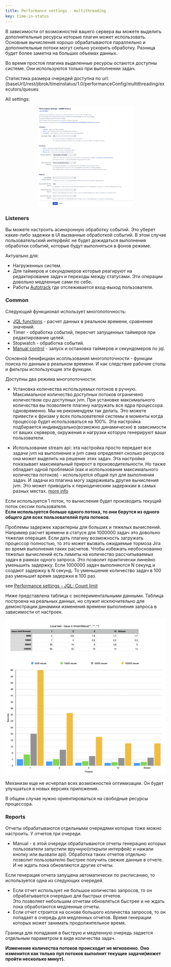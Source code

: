 ```yaml
---
title: Performance settings - multithreading
key: time-in-status
---
```

<p>
В зависимости от возможностей вашего сервера вы можете выделить дополнительные ресурсы которые плагин может использовать.
Основные вычисления хорошо обрабатываются параллельно и дополнительные потоки могут сильно ускорить обработку.
Разница будет более заметна на больших объемах данных. 
</p>

<p>
Во время простоя плагина выделенные ресурсы остаются доступны системе. Они используются только при выполнении задач.
</p>

<p>
Статистика размера очередей доступна по url: {baseUrl}/rest/jibrok/timeinstatus/1.0/performanceConfig/multithreading/executors/queues
</p>

All settings:<br>
<p style="text-align: center;"><a href="/uploads/time-in-status/performance-config-multithreading/settings-multithreading.png"><img src="/uploads/time-in-status/performance-config-multithreading/settings-multithreading.png" alt="" width="300"/></a></p>


### Listeners ###
<p>
Вы можете настроить асинхронную обработку событий. Это уберет какие-либо задежки в UI вызванные обработкой событий.
В этом случае пользовательский интерфейс не будет дожидаться выполнения обработки событий, которые будут выполняться в фонов режиме.
</p>


Актуально для:
* Нагруженных систем.
* Для таймеров и секундомеров которые реагируют на редактирование задач и переходы между статусами. Эти операции довольно медленные сами по себе.
* Работы [Autotrack](/docs/time-in-status/autotrack/) где отслеживается вход-выход пользователя.


### Common ### 

Следующий функционал использует многопоточность:
* [JQL functions](/docs/time-in-status/user-help-info/) - расчет данных в реальном времени, сравнение значений.
* Timer - обработка событий, пересчет запущенных таймеров при редактирование целей.
* Stopwatch - обработка событий.
* [Manual control](/docs/time-in-status/manual-action-by-jql/) - запуск и остановка таймеров и секундомеров по jql.

Основной бенифициан исопльзования многопоточности - функции поиска по данным в реальном времени. И как следствие рабочие столы и фильтры использующие эти функции.


Доступны два режима многопоточности: 
*  Установка количества используемых потоков в ручную. Максимальное количество доступных потоков ограничено количеством cpu доступных jvm.
При установке максимального количества вы позволяете плагину нагружать все ядра процессора одновременно.
Мы не рекомендуем так делать. Это можете привести к фризам у всех пользователей системы в моменты когда процессор будет использоваться на 100%.
Эта настройка подбирается индивидуально(возможно динамически) в зависимости от ваших серверов, окружения и нагрузки которую генерируют ваши пользователи.
  
* Использование stream api: эта настройка просто передает все задачи jvm на выполнение и jvm сама определяет сколько ресурсов она может выделить на решение этих задач.
Эта настройка показывает максимальный прирост в производительности. Но также обладает одной проблемой (как и использование максимального количества потоков) - используется общий пул для выполнения задач. И задачи из плагина могу задерживать другие вычисления jvm. Это может приводить к периодическим задержкам в самых разных местах. [more info](https://www.google.com/search?q=Think+Twice+Before+Using+Java+8+Parallel+Streams&oq=Think+Twice+Before+Using+Java+8+Parallel+Streams)
  

Если используется 1 поток, то вычисления будет производить текущий поток сессии пользователя.<br>
**Если используется больше одного потока, то они берутся из одного общего для всех пользователей пула потоков**.<br> 

Проблемы задержек характерны для больших и тяжелых вычислений. Например расчет времени в статусе для 1000000 задач это довольно тяжелая операция. Если дать плагину возможность загружать процессор полностью, то это может вызвать ожидаемые тормоза Jira во время выполнения таких расчетов.
Чтобы избежать необоснованно тяжелых вычислений есть лимиты на количество рассчитываемых задач в рамках одного запроса.
Это позволит практически линейно уменьшить задержку. 
Если 1000000 задач выполняются N секунд и создают задержку в N секунд. 
То уменьшение количество задач в 100 раз уменьшит время задержки в 100 раз.

see [Performance settings - JQL: Count limit](/docs/time-in-status/performance-config-jql/)



Ниже представлена таблица с экспериментальными данными. Таблица построена на реальных данных, но служит исключительно для демонстрации динамики изменения времени выполнения запроса в зависимости от настроек.

<p style="text-align: center;"><a href="/uploads/time-in-status/performance-config-multithreading/local-test-issue-in-timeinstatus.png"><img src="/uploads/time-in-status/performance-config-multithreading/local-test-issue-in-timeinstatus.png" style="width:600px"/></a></p>

Механизм еще не исчерпал всех возможностей оптимизации. Он будет улучшаться в новых версиях приложения.


В общем случае нужно ориентироваться на свободные ресурсы процессора.

### Reports ### 

Отчеты обрабатываются отдельными очередями которые тоже можно настроить.
У отчетов три очереди. 
* Manual - в этой очереди обрабатываются отчеты генерацию которых пользователи запустили вручную(открыли интерфейс и нажали кнопку или вызвали api).
Обработка таких отчетов отдельно позволит пользователю быстрее получить свежие данные в отчете. И не ждать пока обновляются другие отчеты.  

Если генерация отчета запущена автоматически по расписанию, то используется одна из следующих очередей.
* Если отчет использует не большое количество запросов, то он обрабатывается очередью для быстрых отчетов.<br>
Это позволяет небольшим отчетам обновляться быстрее и не ждать пока обработаются медленные отчеты.
* Если отчет строится на основе большого количества запросов, то он попадает в очередь для медленных отчетов. 
Время генерации которых может занимать продолжительное время.

Граница для попадания в быструю и медленную очередь задается отдельным параметром в виде количества задач.

**Изменение количества потоков происходит не мгновенно. Оно изменится как только пул потоков выполнит текущие задачи(может пройти несколько минут).** 
